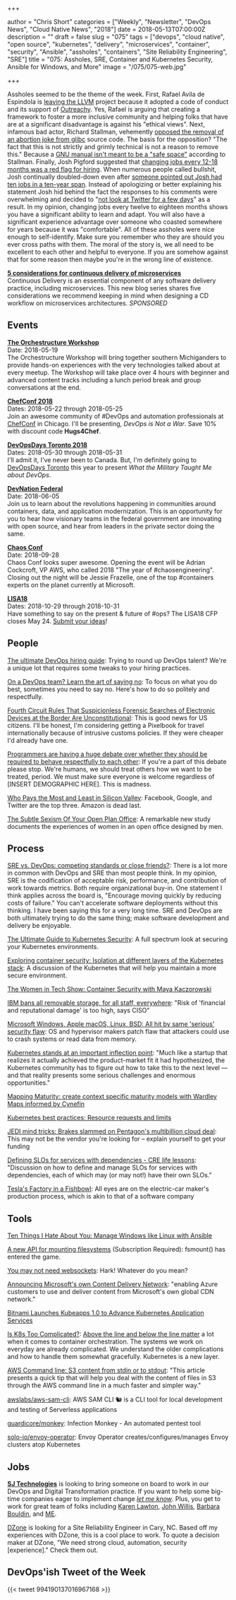 +++

author = "Chris Short"
categories = ["Weekly", "Newsletter", "DevOps News", "Cloud Native News", "2018"]
date = 2018-05-13T07:00:00Z
description = ""
draft = false
slug = "075"
tags = ["devops", "cloud native", "open source", "kubernetes", "delivery", "microservices", "container", "security", "Ansible", "assholes", "containers", "Site Reliability Engineering", "SRE"]
title = "075: Assholes, SRE, Container and Kubernetes Security, Ansible for Windows, and More"
image = "/075/075-web.jpg"

+++

Assholes seemed to be the theme of the week. First, Rafael Avila de Espindola is [leaving the LLVM](https://lists.llvm.org/pipermail/llvm-dev/2018-May/122922.html) project because it adopted a code of conduct and its support of [Outreachy](https://www.outreachy.org/). Yes, Rafael is arguing that creating a framework to foster a more inclusive community and helping folks that have are at a significant disadvantage is against his "ethical views". Next, infamous bad actor, Richard Stallman, vehemently [opposed the removal of an abortion joke from glibc](https://lwn.net/SubscriberLink/753646/fdf5a92e1f87c69e/) source code. The basis for the opposition? "The fact that this is
not strictly and grimly technical is not a reason to remove this." Because a [GNU manual isn't meant to be a "safe space"](https://lwn.net/Articles/753654/) according to Stallman. Finally, Josh Pigford suggested that [changing jobs every 12-18 months was a red flag for hiring](https://twitter.com/shpigford/status/994583740943929346?s=12). When numerous people called bullshit, Josh continually doubled-down even after [someone pointed out Josh had ten jobs in a ten-year span](https://twitter.com/mordorinc/status/995190017394819072). Instead of apologizing or better explaining his statement Josh hid behind the fact the responses to his comments were overwhelming and decided to "[not look at Twitter for a few days](https://twitter.com/Shpigford/status/995008192429088769)" as a result. In my opinion, changing jobs every twelve to eighteen months shows you have a significant ability to learn and adapt. You will also have a significant experience advantage over someone who coasted somewhere for years because it was "comfortable". All of these assholes were nice enough to self-identify. Make sure you remember who they are should you ever cross paths with them. The moral of the story is, we all need to be excellent to each other and helpful to everyone. If you are somehow against that for some reason then maybe you're in the wrong line of existence.

[**5 considerations for continuous delivery of microservices**](https://www.gocd.org/2018/04/25/five-considerations-continuous-delivery-microservices/?utm_campaign=cd_microservices&utm_medium=newsletter_ad&utm_source=devopsish&utm_content=cd_microservices_blog&utm_term=)  
Continuous Delivery is an essential component of any software delivery practice, including microservices. This new blog series shares five considerations we recommend keeping in mind when designing a CD workflow on microservices architectures. *SPONSORED*

## Events

[**The Orchestructure Workshop**](https://www.meetup.com/orchestructure/events/250189685/)  
Date: 2018-05-19  
The Orchestructure Workshop will bring together southern Michiganders to provide hands-on experiences with the very technologies talked about at every meetup. The Workshop will take place over 4 hours with beginner and advanced content tracks including a lunch period break and group conversations at the end.

[**ChefConf 2018**](https://chefconf.chef.io/)  
Dates: 2018-05-22 through 2018-05-25  
Join an awesome community of #DevOps and automation professionals at [ChefConf](https://chefconf.chef.io/) in Chicago. I'll be presenting, *DevOps is Not a War*. Save 10% with discount code **Hugs4Chef**.

[**DevOpsDays Toronto 2018**](https://www.devopsdays.org/events/2018-toronto/welcome/)  
Dates: 2018-05-30 through 2018-05-31  
I'll admit it, I've never been to Canada. But, I'm definitely going to [DevOpsDays Toronto](https://www.devopsdays.org/events/2018-toronto/welcome/) this year to present *What the Military Taught Me about DevOps*.

[**DevNation Federal**](https://devnationfederal.org/)  
Date: 2018-06-05  
Join us to learn about the revolutions happening in communities around containers, data, and application modernization. This is an opportunity for you to hear how visionary teams in the federal government are innovating with open source, and hear from leaders in the private sector doing the same.

[**Chaos Conf**](https://chaosconf.splashthat.com/)  
Date: 2018-09-28  
Chaos Conf looks super awesome. Opening the event will be Adrian Cockcroft, VP AWS, who called 2018 "The year of #chaosengineering". Closing out the night will be Jessie Frazelle, one of the top #containers experts on the planet currently at Microsoft.

[**LISA18**](https://www.usenix.org/conference/lisa18)  
Dates: 2018-10-29 through 2018-10-31  
Have something to say on the present & future of #ops? The LISA18 CFP closes May 24. [Submit your ideas](https://www.usenix.org/blog/usenix-lisa18-cfp-nashville)!

## People

[The ultimate DevOps hiring guide](https://opensource.com/article/18/4/ultimate-devops-hiring-guide): Trying to round up DevOps talent? We're a unique lot that requires some tweaks to your hiring practices.

[On a DevOps team? Learn the art of saying no](https://opensource.com/article/18/5/art-saying-no-devops): To focus on what you do best, sometimes you need to say no. Here's how to do so politely and respectfully.

[Fourth Circuit Rules That Suspicionless Forensic Searches of Electronic Devices at the Border Are Unconstitutional](https://www.eff.org/deeplinks/2018/05/fourth-circuit-rules-suspicionless-forensic-searches-electronic-devices-border-are): This is good news for US citizens. I'll be honest, I'm considering getting a Pixelbook for travel internationally because of intrusive customs policies. If they were cheaper I'd already have one.

[Programmers are having a huge debate over whether they should be required to behave respectfully to each other](http://www.businessinsider.com/programmers-debate-requirements-to-behave-respectfully-ccoc-2018-5): If you're a part of this debate please stop. We're humans, we should treat others how we want to be treated, period. We must make sure everyone is welcome regardless of [INSERT DEMOGRAPHIC HERE]. This is madness.

[Who Pays the Most and Least in Silicon Valley](https://www.wired.com/story/who-pays-the-most-and-least-in-silicon-valley): Facebook, Google, and Twitter are the top three. Amazon is dead last.

[The Subtle Sexism Of Your Open Plan Office](https://www.fastcodesign.com/90170941/the-subtle-sexism-of-your-open-plan-office): A remarkable new study documents the experiences of women in an open office designed by men.

## Process

[SRE vs. DevOps: competing standards or close friends?](https://cloudplatform.googleblog.com/2018/05/SRE-vs-DevOps-competing-standards-or-close-friends.html): There is a lot more in common with DevOps and SRE than most people think. In my opinion, SRE is the codification of acceptable risk, performance, and contribution of work towards metrics. Both require organizational buy-in. One statement I think applies across the board is, "Encourage moving quickly by reducing costs of failure." You can't accelerate software deployments without this thinking. I have been saying this for a very long time. SRE and DevOps are both ultimately trying to do the same thing; make software development and delivery be enjoyable.

[The Ultimate Guide to Kubernetes Security](https://neuvector.com/container-security/kubernetes-security-guide/): A full spectrum look at securing your Kubernetes environments.

[Exploring container security: Isolation at different layers of the Kubernetes stack](https://cloudplatform.googleblog.com/2018/05/Exploring-container-security-Isolation-at-different-layers-of-the-Kubernetes-stack.html): A discussion of the Kubernetes that will help you maintain a more secure environment.

[The Women in Tech Show: Container Security with Maya Kaczorowski](https://thewomenintechshow.com/2018/05/07/container-security-with-maya-kaczorowski/)

[IBM bans all removable storage, for all staff, everywhere](https://www.theregister.co.uk/2018/05/10/ibm_bans_all_removable_storage_for_all_staff_everywhere/): "Risk of 'financial and reputational damage' is too high, says CISO"

[Microsoft Windows, Apple macOS, Linux, BSD: All hit by same 'serious' security flaw](https://www.zdnet.com/article/microsoft-windows-apple-macos-linux-bsd-all-hit-by-same-serious-security-flaw/): OS and hypervisor makers patch flaw that attackers could use to crash systems or read data from memory.

[Kubernetes stands at an important inflection point](https://techcrunch.com/2018/05/06/kubernetes-stands-at-an-important-inflection-point/): "Much like a startup that realizes it actually achieved the product-market fit it had hypothesized, the Kubernetes  community has to figure out how to take this to the next level — and that reality presents some serious challenges and enormous opportunities."

[Mapping Maturity: create context specific maturity models with Wardley Maps informed by Cynefin](https://medium.com/@chrisvmcd/mapping-maturity-create-context-specific-maturity-models-with-wardley-maps-informed-by-cynefin-37ffcd1d315)

[Kubernetes best practices: Resource requests and limits](https://cloudplatform.googleblog.com/2018/05/Kubernetes-best-practices-Resource-requests-and-limits.html)

[JEDI mind tricks: Brakes slammed on Pentagon's multibillion cloud deal](https://www.theregister.co.uk/2018/05/08/house_slams_the_brakes_on_pentagons_big_cloud_deal/): This may not be the vendor you're looking for – explain yourself to get your funding

[Defining SLOs for services with dependencies - CRE life lessons](https://cloudplatform.googleblog.com/2018/05/Defining-SLOs-for-services-with-dependencies-CRE-life-lessons.html): "Discussion on how to define and manage SLOs for services with dependencies, each of which may (or may not!) have their own SLOs."

[Tesla's Factory in a Fishbowl](https://www.wsj.com/articles/teslas-factory-in-a-fishbowl-1525716237): All eyes are on the electric-car maker's production process, which is akin to that of a software company

## Tools

[Ten Things I Hate About You: Manage Windows like Linux with Ansible](https://www.ansible.com/blog/ten-things-i-hate-about-you-manage-windows-like-linux-with-ansible)

[A new API for mounting filesystems](https://lwn.net/Articles/753473/) (Subscription Required): fsmount() has entered the game.

[You may not need websockets](https://sipsandbits.com/2018/05/10/you-may-not-need-websockets/): Hark! Whatever do you mean?

[Announcing Microsoft's own Content Delivery Network](https://azure.microsoft.com/en-us/blog/announcing-microsoft-s-own-cdn-network/): "enabling Azure customers to use and deliver content from Microsoft's own global CDN network."

[Bitnami Launches Kubeapps 1.0 to Advance Kubernetes Application Services](http://www.prweb.com/releases/2018/05/prweb15452909.htm)

[Is K8s Too Complicated?](http://jmoiron.net/blog/is-k8s-too-complicated/): [Above the line and below the line matter](https://www.oreilly.com/ideas/above-the-line-below-the-line) a lot when it comes to container orchestration. The systems we work on everyday are already complicated. We understand the older complications and how to handle them somewhat gracefully. Kubernetes is a new layer.

[AWS Command line: S3 content from stdin or to stdout](https://loige.co/aws-command-line-s3-content-from-stdin-or-to-stdout/): "This article presents a quick tip that will help you deal with the content of files in S3 through the AWS command line in a much faster and simpler way."

[awslabs/aws-sam-cli](https://github.com/awslabs/aws-sam-cli): AWS SAM CLI 🐿 is a CLI tool for local development and testing of Serverless applications

[guardicore/monkey](https://github.com/guardicore/monkey): Infection Monkey - An automated pentest tool

[solo-io/envoy-operator](https://github.com/solo-io/envoy-operator): Envoy Operator creates/configures/manages Envoy clusters atop Kubernetes

## Jobs

[**SJ Technologies**](http://sjtechcorp.com/) is looking to bring someone on board to work in our DevOps and Digital Transformation practice. If you want to help some big-time companies eager to implement change [*let me know*](mailto:chris.short@sjtechcorp.com). Plus, you get to work for great team of folks including [Karen Lawton](https://twitter.com/sjtech_karen?lang=en), [John Willis](https://twitter.com/botchagalupe/), [Barbara Bouldin](https://twitter.com/bbouldin711), and [ME](https://chrisshort.net/).

[DZone](http://careers.dzone.com/apply/DBWe0hiNCN/Site-Reliability-Engineer) is looking for a Site Reliability Engineer in Cary, NC. Based off my experiences with DZone, this is a cool place to work. To quote a decision maker at DZone, "We need strong cloud, automation, security [experience]." Check them out.

## DevOps'ish Tweet of the Week

{{< tweet 994190137016967168 >}}
